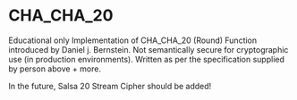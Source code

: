# CHA_CHA_20
Educational only Implementation of CHA_CHA_20 (Round) Function introduced by Daniel j. Bernstein. Not semantically secure for cryptographic use (in production environments). 
Written as per the specification supplied by person above + more.

In the future, Salsa 20 Stream Cipher should be added!
